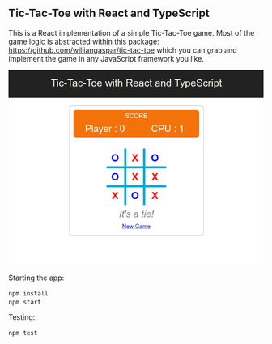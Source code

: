 ## Tic-Tac-Toe with React and TypeScript

This is a React implementation of a simple Tic-Tac-Toe game.
Most of the game logic is abstracted within this package: https://github.com/williangaspar/tic-tac-toe which you can grab and implement the game in any JavaScript framework you like.

![layout](print.png)

Starting the app:
```bash
npm install
npm start
```
Testing:
```bash
npm test
```

